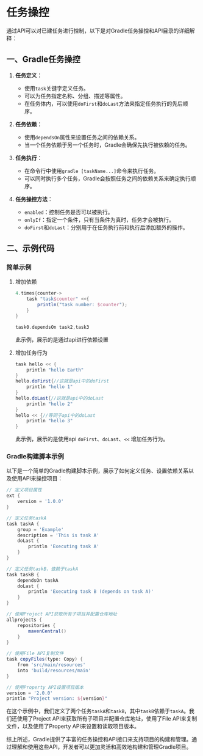 # 任务操控

通过API可以对已建任务进行控制，以下是对Gradle任务操控和API目录的详细解释：

## 一、Gradle任务操控

1. **任务定义**：
   - 使用`task`关键字定义任务。
   - 可以为任务指定名称、分组、描述等属性。
   - 在任务体内，可以使用`doFirst`和`doLast`方法来指定任务执行的先后顺序。

2. **任务依赖**：
   - 使用`dependsOn`属性来设置任务之间的依赖关系。
   - 当一个任务依赖于另一个任务时，Gradle会确保先执行被依赖的任务。

3. **任务执行**：
   - 在命令行中使用`gradle [taskName...]`命令来执行任务。
   - 可以同时执行多个任务，Gradle会按照任务之间的依赖关系来确定执行顺序。

4. **任务操控方法**：
   - `enabled`：控制任务是否可以被执行。
   - `onlyIf`：指定一个条件，只有当条件为真时，任务才会被执行。
   - `doFirst`和`doLast`：分别用于在任务执行前和执行后添加额外的操作。

## 二、示例代码

### 简单示例

1. 增加依赖

    ```groovy
    4.times{counter->
        task "task$counter" <<{
            println("task number: $counter");
        }
    }

    task0.dependsOn task2,task3
    ```

    此示例，展示的是通过api进行依赖设置

2. 增加任务行为

    ```groovy
    task hello << {
        println "hello Earth"
    }
    hello.doFirst{//这就是api中的doFirst
        println "hello 1"
    }
    hello.doLast{//这就是api中的doLast
        println "hello 2"
    }
    hello << {//等同于api中的doLast
        println "hello 3"
    }
    ```

    此示例，展示的是使用api `doFirst`、`doLast`、`<<` 增加任务行为。

### Gradle构建脚本示例

以下是一个简单的Gradle构建脚本示例，展示了如何定义任务、设置依赖关系以及使用API来操控项目：

```groovy
// 定义项目属性
ext {
    version = '1.0.0'
}

// 定义任务taskA
task taskA {
    group = 'Example'
    description = 'This is task A'
    doLast {
        println 'Executing task A'
    }
}

// 定义任务taskB，依赖于taskA
task taskB {
    dependsOn taskA
    doLast {
        println 'Executing task B (depends on task A)'
    }
}

// 使用Project API获取所有子项目并配置仓库地址
allprojects {
    repositories {
        mavenCentral()
    }
}

// 使用File API复制文件
task copyFiles(type: Copy) {
    from 'src/main/resources'
    into 'build/resources/main'
}

// 使用Property API设置项目版本
version = '2.0.0'
println "Project version: ${version}"
```

在这个示例中，我们定义了两个任务`taskA`和`taskB`，其中`taskB`依赖于`taskA`。我们还使用了Project API来获取所有子项目并配置仓库地址，使用了File API来复制文件，以及使用了Property API来设置和读取项目版本。

综上所述，Gradle提供了丰富的任务操控和API接口来支持项目的构建和管理。通过理解和使用这些API，开发者可以更加灵活和高效地构建和管理Gradle项目。
